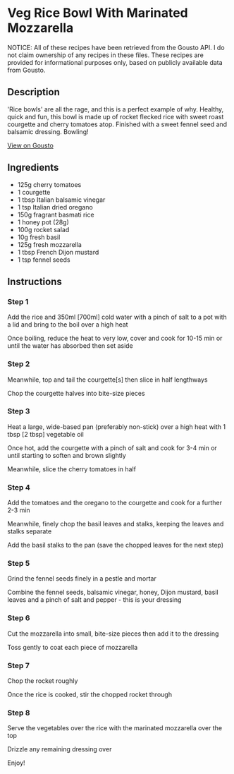 # Veg Rice Bowl With Marinated Mozzarella

NOTICE: All of these recipes have been retrieved from the Gousto API. I do not claim ownership of any recipes in these files. These recipes are provided for informational purposes only, based on publicly available data from Gousto.

## Description

'Rice bowls' are all the rage, and this is a perfect example of why. Healthy, quick and fun, this bowl is made up of rocket flecked rice with sweet roast courgette and cherry tomatoes atop. Finished with a sweet fennel seed and balsamic dressing. Bowling!

[View on Gousto](https://www.gousto.co.uk/recipes/cookbook/veg-rice-bowl-with-marinated-mozzarella)

## Ingredients

- 125g cherry tomatoes
- 1 courgette
- 1 tbsp Italian balsamic vinegar 
- 1 tsp Italian dried oregano 
- 150g fragrant basmati rice
- 1 honey pot (28g)
- 100g rocket salad
- 10g fresh basil 
- 125g fresh mozzarella
- 1 tbsp French Dijon mustard 
- 1 tsp fennel seeds

## Instructions


### Step 1

Add the rice and&nbsp;350ml <span class="text-danger">[700ml]</span> cold water with a pinch of salt to a pot with a lid and bring to the boil over a high heat


Once boiling, reduce the heat to very low, cover and cook for 10-15 min or until the water has absorbed then set aside


### Step 2

Meanwhile, top and tail the courgette<span class="text-danger">[s]</span> then slice in half lengthways


Chop the courgette halves into bite-size pieces


### Step 3

Heat a large, wide-based pan (preferably non-stick) over a high heat with 1 tbsp <span class="text-danger">[2 tbsp]</span> vegetable oil


Once hot, add the courgette with a pinch of salt and cook for 3-4 min or until starting to soften and brown slightly


Meanwhile, slice the cherry tomatoes in half


### Step 4

Add the tomatoes and the oregano to the courgette and cook for a further 2-3 min


Meanwhile, finely chop the basil leaves and stalks, keeping the leaves and stalks separate


Add the basil&nbsp;stalks to the pan (save the chopped leaves for the next step)


### Step 5

Grind the fennel seeds finely in a pestle and mortar


Combine the fennel seeds, balsamic vinegar, honey,&nbsp;Dijon mustard,&nbsp;basil leaves and a pinch of salt and pepper - this is your dressing&nbsp;


### Step 6

Cut the mozzarella into small, bite-size pieces then add it to the dressing&nbsp;


Toss gently to coat each piece of mozzarella


### Step 7

Chop the rocket roughly


Once the rice is cooked, stir the chopped rocket through

### Step 8

Serve the vegetables over the rice with the marinated mozzarella&nbsp;over the top


Drizzle any remaining dressing over


Enjoy!

